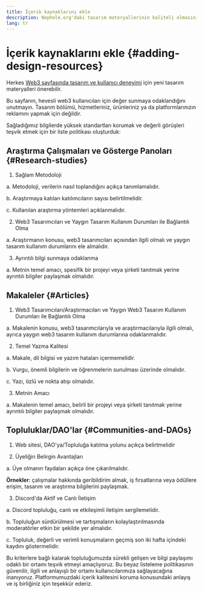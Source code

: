 ```yaml
---
title: İçerik kaynaklarını ekle
description: Nephele.org'daki tasarım materyallerinin kaliteli olmasını sağlamak için yönergeler ve gereksinimler
lang: tr
---
```


# İçerik kaynaklarını ekle {#adding-design-resources}

Herkes [Web3 sayfasında tasarım ve kullanıcı deneyimi](/developers/docs/design-and-ux/) için yeni tasarım materyalleri önerebilir.

Bu sayfanın, hevesli web3 kullanıcıları için değer sunmaya odaklandığını unutmayın. Tasarım bölümü, hizmetleriniz, ürünleriniz ya da platformlarınızın reklamını yapmak için değildir.

Sağladığımız bilgilerde yüksek standartları korumak ve değerli görüşleri teşvik etmek için bir liste politikası oluşturduk:

## Araştırma Çalışmaları ve Gösterge Panoları {#Research-studies}

1. Sağlam Metodoloji

a. Metodoloji, verilerin nasıl toplandığını açıkça tanımlamalıdır.

b. Araştırmaya katılan katılımcıların sayısı belirtilmelidir.

c. Kullanılan araştırma yöntemleri açıklanmalıdır.

2. Web3 Tasarımcıları ve Yaygın Tasarım Kullanım Durumları ile Bağlantılı Olma

a. Araştırmanın konusu, web3 tasarımcıları açısından ilgili olmalı ve yaygın tasarım kullanım durumlarını ele almalıdır.

3. Ayrıntılı bilgi sunmaya odaklanma

a. Metnin temel amacı, spesifik bir projeyi veya şirketi tanıtmak yerine ayrıntılı bilgiler paylaşmak olmalıdır.

## Makaleler {#Articles}

1. Web3 Tasarımcıları/Araştırmacıları ve Yaygın Web3 Tasarım Kullanım Durumları ile Bağlantılı Olma

a. Makalenin konusu, web3 tasarımcılarıyla ve araştırmacılarıyla ilgili olmalı, ayrıca yaygın web3 tasarım kullanım durumlarına odaklanmalıdır.

2. Temel Yazma Kalitesi

a. Makale, dil bilgisi ve yazım hataları içermemelidir.

b. Vurgu, önemli bilgilerin ve öğrenmelerin sunulması üzerinde olmalıdır.

c. Yazı, özlü ve nokta atışı olmalıdır.

3. Metnin Amacı

a. Makalenin temel amacı, belirli bir projeyi veya şirketi tanıtmak yerine ayrıntılı bilgiler paylaşmak olmalıdır.

## Topluluklar/DAO'lar {#Communities-and-DAOs}

1. Web sitesi, DAO'ya/Topluluğa katılma yolunu açıkça belirtmelidir

2. Üyeliğin Belirgin Avantajları

a. Üye olmanın faydaları açıkça öne çıkarılmalıdır.

**Örnekler**: çalışmalar hakkında geribildirim almak, iş fırsatlarına veya ödüllere erişim, tasarım ve araştırma bilgilerini paylaşmak.

3. Discord'da Aktif ve Canlı İletişim

a. Discord topluluğu, canlı ve etkileşimli iletişim sergilemelidir.

b. Topluluğun sürdürülmesi ve tartışmaların kolaylaştırılmasında moderatörler etkin bir şekilde yer almalıdır.

c. Topluluk, değerli ve verimli konuşmaların geçmiş son iki hafta içindeki kaydını göstermelidir.

Bu kriterlere bağlı kalarak topluluğumuzda sürekli gelişen ve bilgi paylaşımı odaklı bir ortamı teşvik etmeyi amaçlıyoruz. Bu beyaz listeleme politikasının güvenilir, ilgili ve anlayışlı bir ortamı kullanıcılarımıza sağlayacağına inanıyoruz. Platformumuzdaki içerik kalitesini koruma konusundaki anlayış ve iş birliğiniz için teşekkür ederiz.
